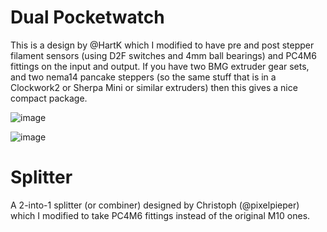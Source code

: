 # Dual Pocketwatch

This is a design by @HartK which I modified to have pre and post stepper filament sensors (using D2F switches and 4mm ball bearings) and PC4M6 fittings on the input and output.
If you have two BMG extruder gear sets, and two nema14 pancake steppers (so the same stuff that is in a Clockwork2 or Sherpa Mini or similar extruders) then this gives a nice compact package.

![image](https://github.com/Esoterical/PrinterMods/assets/124253477/806b4fba-1ff7-48e9-b40c-6c8bc6a0963b)

![image](https://github.com/Esoterical/PrinterMods/assets/124253477/8b630bb9-7181-45e2-b908-ac183e8d17c7)

# Splitter

A 2-into-1 splitter (or combiner) designed by Christoph (@pixelpieper) which I modified to take PC4M6 fittings instead of the original M10 ones.
